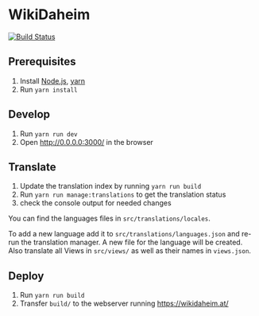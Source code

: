 # WikiDaheim
[![Build Status](https://travis-ci.org/Wikimedia-Austria/WikiDaheim.svg?branch=master)](https://travis-ci.org/Wikimedia-Austria/WikiDaheim)

## Prerequisites
1. Install [Node.js](https://nodejs.org/), [yarn](https://yarnpkg.com/lang/en/)
2. Run `yarn install`

## Develop
1. Run `yarn run dev`
2. Open http://0.0.0.0:3000/ in the browser

## Translate
1. Update the translation index by running `yarn run build`
2. Run `yarn run manage:translations` to get the translation status
3. check the console output for needed changes

You can find the languages files in `src/translations/locales`.

To add a new language add it to `src/translations/languages.json` and re-run the translation manager. A new file for the language will be created.
Also translate all Views in `src/views/` as well as their names in `views.json`.

## Deploy
1. Run `yarn run build`
2. Transfer `build/` to the webserver running https://wikidaheim.at/
